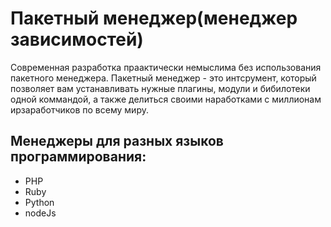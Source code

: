 # Пакетный менеджер(менеджер зависимостей)
Современная разработка праактически немыслима без использования пакетного менеджера. Пакетный менеджер - это интсрумент, который позволяет вам устанавливать нужные плагины, модули и бибилотеки одной коммандой, а также делиться своими наработками с миллионам ирзаработчиков по всему миру.

## Менеджеры для разных языков программирования:
- PHP 
- Ruby
- Python
- nodeJs